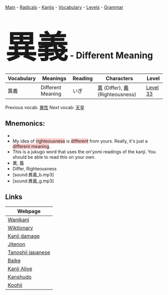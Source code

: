 <style> bigfont {font-size: 100px}</style>
[Main](../README.md) -
[Radicals](../radicals.md) -
[Kanjis](../kanjis.md) -
[Vocabulary](../vocabulary.md) -
[Levels](../levels.md) -
[Grammar](../grammar.md)
# <bigfont> 異義</bigfont> - Different Meaning 

| Vocabulary | Meanings | Reading | Characters | Level |
| --- | --- | --- | --- | --- |
| 異義 | Different Meaning | いぎ |  [異](../kanjis/異.md) (Differ), [義](../kanjis/義.md) (Righteousness) | [Level 33](../levels/wk_level33.md) |

Previous vocab: [異性](異性.md) Next vocab: [天皇](天皇.md) 

## Mnemonics:

* 
* My idea of <span style="background-color:#ffcccb"> righteousness</span> is <span style="background-color:#ffcccb"> different</span> from yours. Really, it's just a <span style="background-color:#ffcccb"> different meaning</span>.
* This is a jukugo word that uses the on'yomi readings of the kanji. You should be able to read this on your own.
* 異, 義
* Differ, Righteousness
* [sound:異義_b.mp3]
* [sound:異義_g.mp3]


## Links 

| Webpage |
| --- |
| [Wanikani          ](https://www.wanikani.com/kanji/異義) |
| [Wiktionary        ](https://en.wiktionary.org/wiki/異義) |
| [Kanji damage      ](http://www.kanjidamage.com/kanji/search?utf8=✓&q=異義) |
| [Jitenon           ](https://jitenon.com/kanji/異義) |
| [Tanoshii japanese ](https://www.tanoshiijapanese.com/dictionary/kanji.cfm?k=異義) |
| [Baike             ](https://baike.baidu.com/item/異義) |
| [Kanji Alive       ](https://app.kanjialive.com/異義) |
| [Kanshudo          ](https://www.kanshudo.com/searchmn?q=異義) |
| [Koohii            ](https://kanji.koohii.com/study/kanji/異義) |
